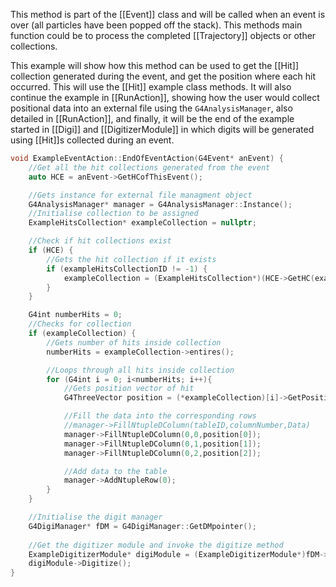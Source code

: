 This method is part of the [[Event]] class and will be called when an event is over (all particles have been popped off the stack). This methods main function could be to process the completed [[Trajectory]] objects or other collections. 

This example will show how this method can be used to get the [[Hit]] collection generated during the event, and get the position where each hit occurred. This will use the [[Hit]] example class methods. It will also continue the example in [[RunAction]], showing how the user would collect positional data into an external file using the `G4AnalysisManager`, also detailed in [[RunAction]], and finally, it will be the end of the example started in [[Digi]] and [[DigitizerModule]] in which digits will be generated using [[Hit]]s collected during an event.
```cpp
void ExampleEventAction::EndOfEventAction(G4Event* anEvent) {
	//Get all the hit collections generated from the event
	auto HCE = anEvent->GetHCofThisEvent();

	//Gets instance for external file managment object
	G4AnalysisManager* manager = G4AnalysisManager::Instance();
	//Initialise collection to be assigned
	ExampleHitsCollection* exampleCollection = nullptr;

	//Check if hit collections exist
	if (HCE) {
		//Gets the hit collection if it exists 
		if (exampleHitsCollectionID != -1) {
			exampleCollection = (ExampleHitsCollection*)(HCE->GetHC(exampleHitsCollectionID));
		}
	}

	G4int numberHits = 0;
	//Checks for collection
	if (exampleCollection) {
		//Gets number of hits inside collection
		numberHits = exampleCollection->entires();

		//Loops through all hits inside collection
		for (G4int i = 0; i<numberHits; i++){
			//Gets position vector of hit
			G4ThreeVector position = (*exampleCollection)[i]->GetPosition();

			//Fill the data into the corresponding rows
			//manager->FillNtupleDColumn(tableID,columnNumber,Data)
			manager->FillNtupleDColumn(0,0,position[0]);
			manager->FillNtupleDColumn(0,1,position[1]);
			manager->FillNtupleDColumn(0,2,position[2]);

			//Add data to the table
			manager->AddNtupleRow(0);
		}
	}

	//Initialise the digit manager
	G4DigiManager* fDM = G4DigiManager::GetDMpointer();
	
	//Get the digitizer module and invoke the digitize method
	ExampleDigitizerModule* digiModule = (ExampleDigitizerModule*)fDM->FindDigitizerModule("ExampleDigitizer");
	digiModule->Digitize();
}
```
